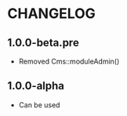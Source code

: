 CHANGELOG
==============

1.0.0-beta.pre
-----------------
  * Removed Cms::moduleAdmin()

1.0.0-alpha
-----------------
  * Can be used
